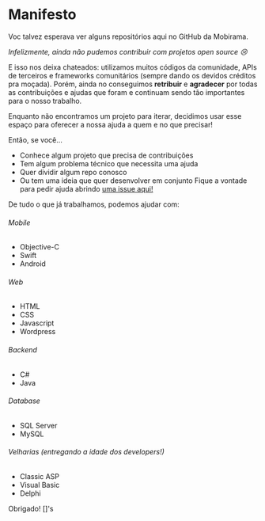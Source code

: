 # Manifesto

Voc talvez esperava ver alguns repositórios aqui no GitHub da Mobirama.

*Infelizmente, ainda não pudemos contribuir com projetos open source 😢*

E isso nos deixa chateados: utilizamos muitos códigos da comunidade, APIs de terceiros e frameworks comunitários (sempre dando os devidos créditos pra moçada). Porém, ainda no conseguimos **retribuir** e **agradecer** por todas as contribuições e ajudas que foram e continuam sendo tão importantes para o nosso trabalho.

Enquanto não encontramos um projeto para iterar, decidimos usar esse espaço para oferecer a nossa ajuda a quem e no que precisar!

Então, se você...
* Conhece algum projeto que precisa de contribuições
* Tem algum problema técnico que necessita uma ajuda
* Quer dividir algum repo conosco
* Ou tem uma ideia que quer desenvolver em conjunto
Fique a vontade para pedir ajuda abrindo [uma issue aqui!](https://github.com/Mobirama/Manifesto/issues)

De tudo o que já trabalhamos, podemos ajudar com:

###### Mobile
- Objective-C
- Swift
- Android

###### Web
- HTML
- CSS
- Javascript
- Wordpress

###### Backend
- C#
- Java

###### Database
- SQL Server
- MySQL

###### Velharias (entregando a idade dos developers!)
- Classic ASP
- Visual Basic
- Delphi

Obrigado!
[]'s
